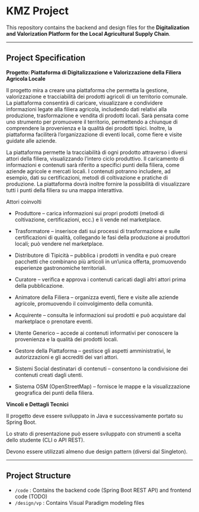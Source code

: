 # KMZ Project

This repository contains the backend and design files for the **Digitalization and Valorization Platform for the Local Agricultural Supply Chain**.

---

## Project Specification

**Progetto: Piattaforma di Digitalizzazione e Valorizzazione della Filiera Agricola Locale**

Il progetto mira a creare una piattaforma che permetta la gestione, valorizzazione e tracciabilità dei prodotti agricoli di un territorio comunale.
La piattaforma consentirà di caricare, visualizzare e condividere informazioni legate alla filiera agricola, includendo dati relativi alla produzione, trasformazione e vendita di prodotti locali.
Sarà pensata come uno strumento per promuovere il territorio, permettendo a chiunque di comprendere la provenienza e la qualità dei prodotti tipici.
Inoltre, la piattaforma faciliterà l’organizzazione di eventi locali, come fiere e visite guidate alle aziende.

La piattaforma permette la tracciabilità di ogni prodotto attraverso i diversi attori della filiera, visualizzando l’intero ciclo produttivo.
Il caricamento di informazioni e contenuti sarà riferito a specifici punti della filiera, come aziende agricole e mercati locali.
I contenuti potranno includere, ad esempio, dati su certificazioni, metodi di coltivazione e pratiche di produzione.
La piattaforma dovrà inoltre fornire la possibilità di visualizzare tutti i punti della filiera su una mappa interattiva.

Attori coinvolti

- Produttore – carica informazioni sui propri prodotti (metodi di coltivazione, certificazioni, ecc.) e li vende nel marketplace.

- Trasformatore – inserisce dati sui processi di trasformazione e sulle certificazioni di qualità, collegando le fasi della produzione ai produttori locali; può vendere nel marketplace.

- Distributore di Tipicità – pubblica i prodotti in vendita e può creare pacchetti che combinano più articoli in un’unica offerta, promuovendo esperienze gastronomiche territoriali.

- Curatore – verifica e approva i contenuti caricati dagli altri attori prima della pubblicazione.

- Animatore della Filiera – organizza eventi, fiere e visite alle aziende agricole, promuovendo il coinvolgimento della comunità.

- Acquirente – consulta le informazioni sui prodotti e può acquistare dal marketplace o prenotare eventi.

- Utente Generico – accede ai contenuti informativi per conoscere la provenienza e la qualità dei prodotti locali.

- Gestore della Piattaforma – gestisce gli aspetti amministrativi, le autorizzazioni e gli accrediti dei vari attori.

- Sistemi Social destinatari di contenuti – consentono la condivisione dei contenuti creati dagli utenti.

- Sistema OSM (OpenStreetMap) – fornisce le mappe e la visualizzazione geografica dei punti della filiera.

**Vincoli e Dettagli Tecnici**

Il progetto deve essere sviluppato in Java e successivamente portato su Spring Boot.

Lo strato di presentazione può essere sviluppato con strumenti a scelta dello studente (CLI o API REST).

Devono essere utilizzati almeno due design pattern (diversi dal Singleton).


---

## Project Structure
- `/code`       : Contains the backend code (Spring Boot REST API) and frontend code (TODO)
- `/design/vp`  : Contains Visual Paradigm modeling files